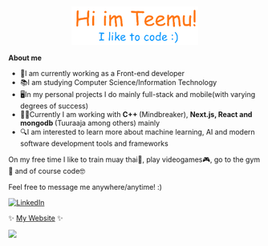<p align="center"><a href="https://temevh.github.io"><img width="50%" alt="Hello!" src="./gh_header.png" /></a></p>

**About me**

- 🔭I am currently working as a Front-end developer
- 📚I am studying Computer Science/Information Technology  
- 🖥In my personal projects I do mainly full-stack and mobile(with varying degrees of success)
- 👨‍💻Currently I am working with <strong> C++ </strong> (Mindbreaker), <strong> Next.js, React and mongodb </strong> (Tuuraaja among others) mainly
- 🔍I am interested to learn more about machine learning, AI and modern software development tools and frameworks  

On my free time I like to train muay thai🥊, play videogames🎮, go to the gym💪 and of course code🤓  

Feel free to message me anywhere/anytime! :)

[![LinkedIn](https://img.shields.io/badge/LinkedIn-%230077B5.svg?logo=linkedin&logoColor=white)]([https://linkedin.com/in/anastasia-pirus](https://www.linkedin.com/in/temevh/)) 

✨ [My Website](https://www.teemuh.com) ✨

![](https://github-readme-streak-stats.herokuapp.com/?user=temevh&theme=darcula&hide_border=true)

